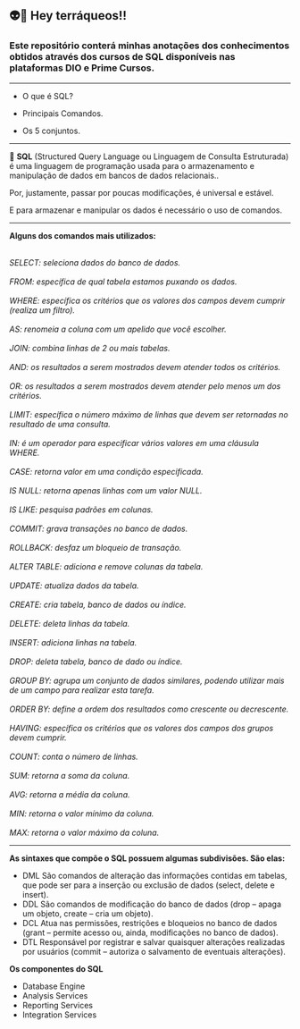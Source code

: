 ## 👽📣 Hey terráqueos!!



### Este repositório conterá minhas anotações dos conhecimentos obtidos através dos cursos de SQL disponíveis nas plataformas DIO e Prime Cursos.
---


* O que é SQL?

* Principais Comandos.

* Os 5 conjuntos.

---

🏁 **SQL** (Structured Query Language ou Linguagem de Consulta Estruturada) é uma linguagem de programação usada para o armazenamento e manipulação de dados em bancos de dados relacionais..

Por, justamente, passar por poucas modificações, é universal e estável.

E para armazenar e manipular os dados é necessário o uso de comandos.

---

**Alguns dos comandos mais utilizados:**

<br><em>SELECT: seleciona dados do banco de dados. </br>
<br>FROM: específica de qual tabela estamos puxando os dados. </br> 
<br>WHERE: específica os critérios que os valores dos campos devem cumprir (realiza um filtro). </br>
<br>AS: renomeia a coluna com um apelido que você escolher. </br>
<br>JOIN: combina linhas de 2 ou mais tabelas. </br>
<br>AND: os resultados a serem mostrados devem atender todos os critérios. </br>
<br>OR: os resultados a serem mostrados devem atender pelo menos um dos critérios. </br>
<br>LIMIT: específica o número máximo de linhas que devem ser retornadas no resultado de uma consulta. </br>
<br>IN: é um operador para especificar vários valores em uma cláusula WHERE. </br>
<br>CASE: retorna valor em uma condição especificada. </br>
<br>IS NULL: retorna apenas linhas com um valor NULL. </br>
<br>IS LIKE: pesquisa padrões em colunas. </br>
<br>COMMIT: grava transações no banco de dados. </br>
<br>ROLLBACK: desfaz um bloqueio de transação. </br>
<br>ALTER TABLE: adiciona e remove colunas da tabela. </br>
<br>UPDATE: atualiza dados da tabela. </br>
<br>CREATE: cria tabela, banco de dados ou índice. </br>
<br>DELETE: deleta linhas da tabela. </br>
<br>INSERT: adiciona linhas na tabela. </br>
<br>DROP: deleta tabela, banco de dado ou índice. </br>
<br>GROUP BY: agrupa um conjunto de dados similares, podendo utilizar mais de um campo para realizar esta tarefa. </br>
<br>ORDER BY: define a ordem dos resultados como crescente ou decrescente. </br>
<br>HAVING: específica os critérios que os valores dos campos dos grupos devem cumprir. </br> 
<br>COUNT: conta o número de linhas. </br>
<br>SUM: retorna a soma da coluna. </br>
<br>AVG: retorna a média da coluna. </br>
<br>MIN: retorna o valor mínimo da coluna. </br>
<br>MAX: retorna o valor máximo da coluna. </em></br>

---

**As sintaxes que compõe o SQL possuem algumas subdivisões. São elas:**

* DML São comandos de alteração das informações contidas em tabelas, que pode ser para a inserção ou exclusão de dados (select, delete e insert).
* DDL São comandos de modificação do banco de dados (drop – apaga um objeto, create – cria um objeto).
* DCL Atua nas permissões, restrições e bloqueios no banco de dados (grant – permite acesso ou, ainda, modificações no banco de dados).
* DTL Responsável por registrar e salvar quaisquer alterações realizadas por usuários (commit – autoriza o salvamento de eventuais alterações).

**Os componentes do SQL**

* Database Engine
* Analysis Services
* Reporting Services
* Integration Services




